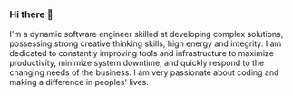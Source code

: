 ### Hi there 👋

I'm a dynamic software engineer skilled at developing complex solutions, possessing strong creative thinking skills, high energy and integrity. I am dedicated to constantly improving tools and infrastructure to maximize productivity, minimize system downtime, and quickly respond to the changing needs of the business. I am very passionate about coding and making a difference in peoples' lives. 
